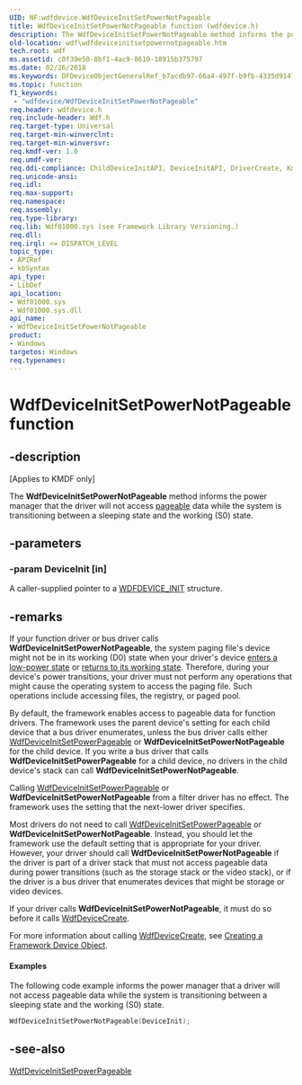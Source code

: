 ```yaml
---
UID: NF:wdfdevice.WdfDeviceInitSetPowerNotPageable
title: WdfDeviceInitSetPowerNotPageable function (wdfdevice.h)
description: The WdfDeviceInitSetPowerNotPageable method informs the power manager that the driver will not access pageable data while the system is transitioning between a sleeping state and the working (S0) state.
old-location: wdf\wdfdeviceinitsetpowernotpageable.htm
tech.root: wdf
ms.assetid: c0f39e50-8bf1-4ac9-8610-18915b375797
ms.date: 02/26/2018
ms.keywords: DFDeviceObjectGeneralRef_b7acdb97-66a4-497f-b9fb-4335d9147c1a.xml, WdfDeviceInitSetPowerNotPageable, WdfDeviceInitSetPowerNotPageable method, kmdf.wdfdeviceinitsetpowernotpageable, wdf.wdfdeviceinitsetpowernotpageable, wdfdevice/WdfDeviceInitSetPowerNotPageable
ms.topic: function
f1_keywords:
 - "wdfdevice/WdfDeviceInitSetPowerNotPageable"
req.header: wdfdevice.h
req.include-header: Wdf.h
req.target-type: Universal
req.target-min-winverclnt: 
req.target-min-winversvr: 
req.kmdf-ver: 1.0
req.umdf-ver: 
req.ddi-compliance: ChildDeviceInitAPI, DeviceInitAPI, DriverCreate, KmdfIrql, KmdfIrql2, PdoDeviceInitAPI
req.unicode-ansi: 
req.idl: 
req.max-support: 
req.namespace: 
req.assembly: 
req.type-library: 
req.lib: Wdf01000.sys (see Framework Library Versioning.)
req.dll: 
req.irql: <= DISPATCH_LEVEL
topic_type:
- APIRef
- kbSyntax
api_type:
- LibDef
api_location:
- Wdf01000.sys
- Wdf01000.sys.dll
api_name:
- WdfDeviceInitSetPowerNotPageable
product:
- Windows
targetos: Windows
req.typenames: 
---
```


# WdfDeviceInitSetPowerNotPageable function


## -description


<p class="CCE_Message">[Applies to KMDF only]</p>

The <b>WdfDeviceInitSetPowerNotPageable</b> method informs the power manager that the driver will not access <a href="https://docs.microsoft.com/windows-hardware/drivers/wdf/creating-pageable-code-in-a-kmdf-driver">pageable</a> data while the system is transitioning between a sleeping state and the working (S0) state. 


## -parameters




### -param DeviceInit [in]

A caller-supplied pointer to a <a href="https://docs.microsoft.com/windows-hardware/drivers/wdf/wdfdevice_init">WDFDEVICE_INIT</a> structure.


## -remarks



If your function driver or bus driver calls <b>WdfDeviceInitSetPowerNotPageable</b>, the system paging file's device might not be in its working (D0) state when your driver's device <a href="https://docs.microsoft.com/windows-hardware/drivers/wdf/a-device-enters-a-low-power-state">enters a low-power state</a> or <a href="https://docs.microsoft.com/windows-hardware/drivers/wdf/a-device-returns-to-its-working-state">returns to its working state</a>. Therefore, during your device's power transitions, your driver must not perform any operations that might cause the operating system to access the paging file. Such operations include accessing files, the registry, or paged pool. 

By default, the framework enables access to pageable data for function drivers. The framework uses the parent device's setting for each child device that a bus driver enumerates, unless the bus driver calls either <a href="https://docs.microsoft.com/windows-hardware/drivers/ddi/wdfdevice/nf-wdfdevice-wdfdeviceinitsetpowerpageable">WdfDeviceInitSetPowerPageable</a> or <b>WdfDeviceInitSetPowerNotPageable</b> for the child device. If you write a bus driver that calls <b>WdfDeviceInitSetPowerPageable</b> for a child device, no drivers in the child device's stack can call <b>WdfDeviceInitSetPowerNotPageable</b>. 

Calling <a href="https://docs.microsoft.com/windows-hardware/drivers/ddi/wdfdevice/nf-wdfdevice-wdfdeviceinitsetpowerpageable">WdfDeviceInitSetPowerPageable</a> or <b>WdfDeviceInitSetPowerNotPageable</b> from a filter driver has no effect. The framework uses the setting that the next-lower driver specifies.

Most drivers do not need to call <a href="https://docs.microsoft.com/windows-hardware/drivers/ddi/wdfdevice/nf-wdfdevice-wdfdeviceinitsetpowerpageable">WdfDeviceInitSetPowerPageable</a> or <b>WdfDeviceInitSetPowerNotPageable</b>. Instead, you should let the framework use the default setting that is appropriate for your driver. However, your driver should call <b>WdfDeviceInitSetPowerNotPageable</b> if the driver is part of a driver stack that must not access pageable data during power transitions (such as the storage stack or the video stack), or if the driver is a bus driver that enumerates devices that might be storage or video devices. 

If your driver calls <b>WdfDeviceInitSetPowerNotPageable</b>, it must do so before it calls <a href="https://docs.microsoft.com/windows-hardware/drivers/ddi/wdfdevice/nf-wdfdevice-wdfdevicecreate">WdfDeviceCreate</a>.

For more information about calling <a href="https://docs.microsoft.com/windows-hardware/drivers/ddi/wdfdevice/nf-wdfdevice-wdfdevicecreate">WdfDeviceCreate</a>, see <a href="https://docs.microsoft.com/windows-hardware/drivers/wdf/creating-a-framework-device-object">Creating a Framework Device Object</a>.


#### Examples

The following code example informs the power manager that a driver will not access pageable data while the system is transitioning between a sleeping state and the working (S0) state.

```cpp
WdfDeviceInitSetPowerNotPageable(DeviceInit);
```



## -see-also




<a href="https://docs.microsoft.com/windows-hardware/drivers/ddi/wdfdevice/nf-wdfdevice-wdfdeviceinitsetpowerpageable">WdfDeviceInitSetPowerPageable</a>
 

 

